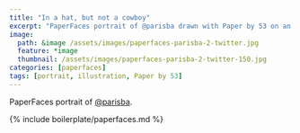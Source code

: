 ```yaml
---
title: "In a hat, but not a cowboy"
excerpt: "PaperFaces portrait of @parisba drawn with Paper by 53 on an iPad."
image: 
  path: &image /assets/images/paperfaces-parisba-2-twitter.jpg 
  feature: *image
  thumbnail: /assets/images/paperfaces-parisba-2-twitter-150.jpg
categories: [paperfaces]
tags: [portrait, illustration, Paper by 53]
---
```


PaperFaces portrait of [@parisba](https://twitter.com/parisba).

{% include boilerplate/paperfaces.md %}
